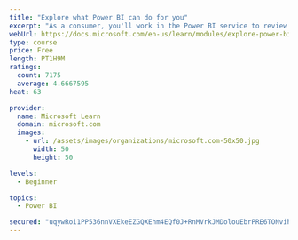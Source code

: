 ```yaml
---
title: "Explore what Power BI can do for you"
excerpt: "As a consumer, you'll work in the Power BI service to review and interact with content that has been shared with you. This module provides the foundational information that you need to work effectively in the Power BI service."
webUrl: https://docs.microsoft.com/en-us/learn/modules/explore-power-bi-service/
type: course
price: Free
length: PT1H9M
ratings:
  count: 7175
  average: 4.6667595
heat: 63

provider:
  name: Microsoft Learn
  domain: microsoft.com
  images:
    - url: /assets/images/organizations/microsoft.com-50x50.jpg
      width: 50
      height: 50

levels:
  - Beginner

topics:
  - Power BI

secured: "uqywRoi1PP536nnVXEkeEZGQXEhm4EQf0J+RnMVrkJMDolouEbrPRE6TONvih9C8MrHsBmoW/FH9qLVTqHM/SFNj8xKSk83ku8j6Sa1TTlQs6SUW9V8OqVETLMhZE8nVVhW6RFpgoD32t6YE5ogD1/Im7YbHKGSpjR/53m0Lpp2EBgaXMBR6jg+LncyzwWgGdE68HESpt/enBYEweuBHLuYXOppGJZmtbaxOfiOZV/nODo4Bp+MP01hdGUGJ5ULb0qQAObUZoCTTP/bfkpn0W7QmO+PtD4QS2bJJ7y59vClPWglTSXErq0XA5/U5a63CdmcyjLxiBEMIj604kO9zBlZlIWFeXUFxPqCzSbmNnpM7LdCf54+l0CSKM+1YGpwYyaViiFUGWNwIhQp4PRxJ0NkLisdCppAZkohushY9OFY=;i2oPtIP7D2GPzztU3agorA=="
---
```



